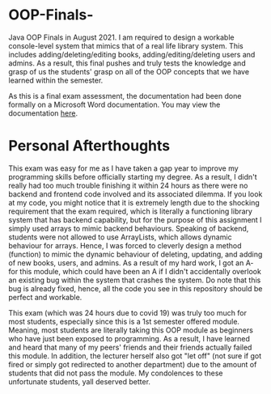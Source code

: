# OOP-Finals-
Java OOP Finals in August 2021. I am required to design a workable console-level system that mimics that of a real life library system. This includes adding/deleting/editing books, adding/editing/deleting users and admins. As a result, this final pushes and truly tests the knowledge and grasp of us the students' grasp on all of the OOP concepts that we have learned within the semester. 

As this is a final exam assessment, the documentation had been done formally on a Microsoft Word documentation. You may view the documentation [here](https://sdtaylorsedu-my.sharepoint.com/:b:/g/personal/ziwei_whoong_sd_taylors_edu_my/ETwD80jgl4ZAspxlpgbDon0BcglCcTkMVTYvUq3-DVyeyg?e=XwdQbA).

# Personal Afterthoughts
This exam was easy for me as I have taken a gap year to improve my programming skills before officially starting my degree. As a result, I didn't really had too much trouble finishing it within 24 hours as there were no backend and frontend code involved and its associated dilemma. If you look at my code, you might notice that it is extremely length due to the shocking requirement that the exam required, which is literally a functioning library system that has backend capability, but for the purpose of this assignment I simply used arrays to mimic backend behaviours. Speaking of backend, students were not allowed to use ArrayLists, which allows dynamic behaviour for arrays. Hence, I was forced to cleverly design a method (function) to mimic the dynamic behaviour of deleting, updating, and adding of new books, users, and admins. As a result of my hard work, I got an A- for this module, which could have been an A if I didn't accidentally overlook an existing bug within the system that crashes the system. Do note that this bug is already fixed, hence, all the code you see in this repository should be perfect and workable. 

This exam (which was 24 hours due to covid 19) was truly too much for most students, especially since this is a 1st semester offered module. Meaning, most students are literally taking this OOP module as beginners who have just been exposed to programming. As a result, I have learned and heard that many of my peers' friends and their friends actually failed this module. In addition, the lecturer herself also got "let off" (not sure if got fired or simply got redirected to another department) due to the amount of students that did not pass the module. My condolences to these unfortunate students, yall deserved better. 


